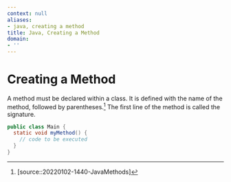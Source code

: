 ```yaml
---
context: null
aliases:
- java, creating a method
title: Java, Creating a Method
domain:
- ''
---
```


# Creating a Method

A method must be declared within a class. It is defined with the name of the method, followed by parentheses.[^1] The first line of the method is called the signature.

```java
public class Main {
  static void myMethod() {
    // code to be executed
  }
}
```

[^1]: [source::20220102-1440-JavaMethods]
